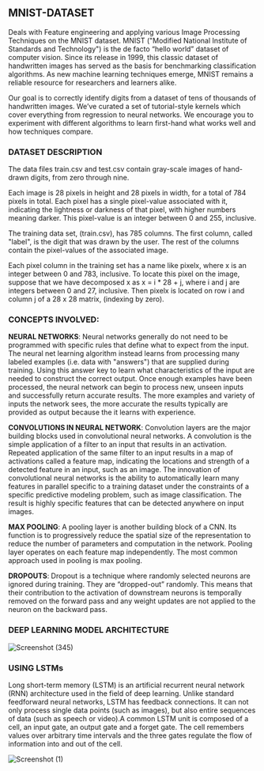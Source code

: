 <h2>MNIST-DATASET</h2>
Deals with Feature engineering and applying various Image Processing Techniques on the MNIST dataset. MNIST ("Modified National Institute of Standards and Technology") is the de facto “hello world” dataset of computer vision. Since its release in 1999, this classic dataset of handwritten images has served as the basis for benchmarking classification algorithms. As new machine learning techniques emerge, MNIST remains a reliable resource for researchers and learners alike.

Our goal is to correctly identify digits from a dataset of tens of thousands of handwritten images. We’ve curated a set of tutorial-style kernels which cover everything from regression to neural networks. We encourage you to experiment with different algorithms to learn first-hand what works well and how techniques compare.

<h3>DATASET DESCRIPTION</h3>
The data files train.csv and test.csv contain gray-scale images of hand-drawn digits, from zero through nine.

Each image is 28 pixels in height and 28 pixels in width, for a total of 784 pixels in total. Each pixel has a single pixel-value associated with it, indicating the lightness or darkness of that pixel, with higher numbers meaning darker. This pixel-value is an integer between 0 and 255, inclusive.

The training data set, (train.csv), has 785 columns. The first column, called "label", is the digit that was drawn by the user. The rest of the columns contain the pixel-values of the associated image.

Each pixel column in the training set has a name like pixelx, where x is an integer between 0 and 783, inclusive. To locate this pixel on the image, suppose that we have decomposed x as x = i * 28 + j, where i and j are integers between 0 and 27, inclusive. Then pixelx is located on row i and column j of a 28 x 28 matrix, (indexing by zero).


<h3>CONCEPTS INVOLVED:</h3>  


<b>NEURAL NETWORKS</b>: Neural networks generally do not need to be programmed with specific rules that define what to expect from the input. The neural net learning algorithm instead learns from processing many labeled examples (i.e. data with "answers") that are supplied during training. Using this answer key to learn what characteristics of the input are needed to construct the correct output. Once enough examples have been processed, the neural network can begin to process new, unseen inputs and successfully return accurate results. The more examples and variety of inputs the network sees, the more accurate the results typically are provided as output because the it learns with experience. 


 <b>CONVOLUTIONS IN NEURAL NETWORK</b>: Convolution layers are the major building blocks used in convolutional neural networks. A convolution is the simple application of a filter to an input that results in an activation. Repeated application of the same filter to an input results in a map of activations called a feature map, indicating the locations and strength of a detected feature in an input, such as an image. The innovation of convolutional neural networks is the ability to automatically learn many features in parallel specific to a training dataset under the constraints of a specific predictive modeling problem, such as image classification. The result is highly specific features that can be detected anywhere on input images. 
 
 
<b>MAX POOLING</b>: A pooling layer is another building block of a CNN. Its function is to progressively reduce the spatial size of the representation to reduce the number of parameters and computation in the network. Pooling layer operates on each feature map independently. The most common approach used in pooling is max pooling. 


<b>DROPOUTS</b>: Dropout is a technique where randomly selected neurons are ignored during training. They are “dropped-out” randomly. This means that their contribution to the activation of downstream neurons is temporally removed on the forward pass and any weight updates are not applied to the neuron on the backward pass. 




<h3> DEEP LEARNING MODEL ARCHITECTURE </h3>

![Screenshot (345)](https://user-images.githubusercontent.com/45651397/92355546-1606e280-f102-11ea-8253-dc1bdd94eae7.png)

<h3>USING LSTMs </h3>

Long short-term memory (LSTM) is an artificial recurrent neural network (RNN) architecture used in the field of deep learning. Unlike standard feedforward neural networks, LSTM has feedback connections. It can not only process single data points (such as images), but also entire sequences of data (such as speech or video).A common LSTM unit is composed of a cell, an input gate, an output gate and a forget gate. The cell remembers values over arbitrary time intervals and the three gates regulate the flow of information into and out of the cell.

![Screenshot (1)](https://user-images.githubusercontent.com/45651397/93024627-63f57c00-f615-11ea-8494-ed572d70ad2c.png)



